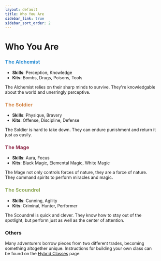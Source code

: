 ```yaml
---
layout: default
title: Who You Are
sidebar_link: true
sidebar_sort_order: 2
---
```


# Who You Are

### <span style="color:#268bd2">The Alchemist</span>

* **Skills**: Perception, Knowledge
* **Kits**: Bombs, Drugs, Poisons, Tools

The Alchemist relies on their sharp minds to survive. They're knowledgable about the world and unerringly perceptive. 

### <span style="color:#d28445">The Soldier</span>

* **Skills**: Physique, Bravery
* **Kits**: Offense, Discipline, Defense

The Soldier is hard to take down. They can endure punishment and return it just as easily.

### <span style="color:#953553">The Mage</span>

* **Skills**: Aura, Focus
* **Kits**: Black Magic, Elemental Magic, White Magic

The Mage not only controls forces of nature, they are a force of nature. They command spirits to perform miracles and magic.

### <span style="color:#90a959">The Scoundrel</span>

* **Skills**: Cunning, Agility
* **Kits**: Criminal, Hunter, Performer

The Scoundrel is quick and clever. They know how to stay out of the spotlight, but perform just as well as the center of attention.

### Others

Many adventurers borrow pieces from two different trades, becoming something altogether unique. Instructions for building your own class can be found on the [Hybrid Classes](hybrid_classes.md) page.

